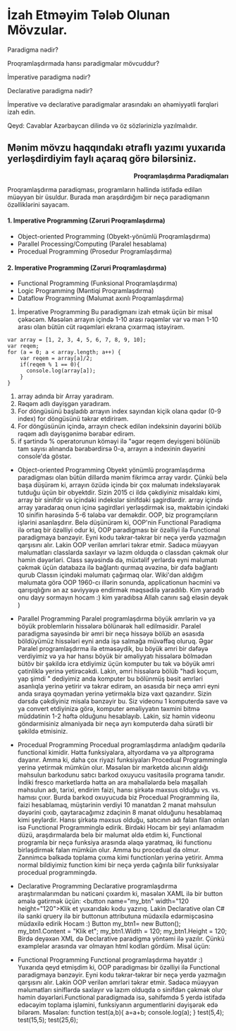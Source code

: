 # İzah Etməyim Tələb Olunan Mövzular.
Paradigma nədir?

Proqramlaşdırmada hansı paradigmalar mövcuddur?

İmperative paradigma nədir?

Declarative paradigma nədir?

İmperative və declarative paradigmalar arasındakı ən əhəmiyyətli fərqləri izah edin.

Qeyd: Cavablar Azərbaycan dilində və öz sözlərinizlə yazılmalıdır. 


## Mənim mövzu haqqındakı ətraflı yazımı yuxarıda yerləşdirdiyim faylı açaraq görə bilərsiniz.


&ensp;&ensp;&ensp;&ensp;&ensp;&ensp;&ensp;&ensp;&ensp;&ensp;&ensp;&ensp;&ensp;&ensp;&ensp;&ensp;&ensp;&ensp;&ensp;&ensp;&ensp;&ensp;&ensp;&ensp;&ensp;&ensp;&ensp;&ensp;&ensp;&ensp;&ensp;&ensp;&ensp;&ensp;&ensp;&ensp;&ensp;&ensp;&ensp;&ensp;&ensp;**Proqramlaşdırma Paradiqmaları**

Proqramlaşdırma paradiqması, programların həllində istifadə edilən müəyyən bir üsuldur. Burada mən araşdırdığım bir neçə paradiqmanın özəlliklərini sayacam.

<h4>1. Imperative Programming (Zəruri Proqramlaşdırma)</h4>
<ul>
<li>Object-oriented Programming (Obyekt-yönümlü Proqramlaşdırma)</li>
<li>Parallel Processing/Computing (Paralel hesablama)</li>
<li>Procedual Programming (Prosedur Programlaşdırma)</li>
</ul>

<h4>2. Imperative Programming (Zəruri Proqramlaşdırma)</h4>
<ul>
<li>Functional Programming (Funksional Proqramlaşdırma)</li>
<li>Logic Programming (Məntiqi Proqramlaşdırma)</li>
<li>Dataflow Programming (Məlumat axınlı Proqramlaşdırma)</li>
</ul>

1. İmperative Programming
Bu paradigmanı izah etmək üçün bir misal çəkəcəm. Məsələn arrayın içində 1-10 arası rəqəmlər var və mən 1-10 arası olan bütün cüt rəqəmləri ekrana çıxarmaq istəyirəm.

```
var array = [1, 2, 3, 4, 5, 6, 7, 8, 9, 10];
var reqem;
for (a = 0; a < array.length; a++) {
    var reqem = array[a]/2;
    if(reqem % 1 == 0){   
      console.log(array[a]);
    }
}

```

1. array adında bir Array yaradıram.
2. Rəqəm adlı dəyişgən yaradıram.
3. For döngüsünü başladıb arrayın index sayından kiçik olana qədər (0-9 index) for döngüsünü təkrar etdirirəm.
4. For döngüsünün içində, arrayın check edilən indeksinin dəyərini bölüb rəqəm adlı dəyişgənimə bərabər edirəm.
5. if şərtində % operatorunun köməyi ilə "əgər reqem deyişgeni bölünüb tam sayısı alınanda bərabərdirsə 0-a, arrayın a indexinin dəyərini console'da göstər.

* Object-oriented Programming 
Obyekt yönümlü programlaşdırma paradigması olan bütün dillərdə mənim fikrimcə array vardır. Çünkü belə başa düşürəm ki, arrayın özüdə içində bir çox məlumatı indeksləyərək tutduğu üçün bir obyektdir. Sizin 2015 ci ildə çəkdiyiniz misaldakı kimi, array bir sinifdir və içindəki indekslər sinifdəki şagirdlərdir. array içində array yaradaraq onun içinə şagirdləri yerləşdirmək isə, məktəbin içindəki 10 sinifin hərəsində 5-6 tələbə var deməkdir. OOP, biz programçıların işlərini asanlaşdırır. Belə düşünürəm ki, OOP'nin Functional Paradiqma ilə ortaq bir özəlliyi odur ki, OOP paradigması bir özəlliyi ilə Functional paradigmaya bənzəyir. Eyni kodu təkrar-təkrar bir neçə yerdə yazmağın qarşısını alır. Lakin OOP verilən əmrləri təkrar etmir. Sadəcə müəyyən məlumatları classlarda saxlayır və lazım olduqda o classdan çəkmək olur həmin dəyərləri. Class sayəsində də, müxtəlif yerlərdə eyni məlumatı çəkmək üçün databaza ilə bağlantı qurmaq əvəzinə, bir dəfə bağlantı qurub Classın içindəki məlumatı çağırmaq olar. Wiki'dən aldığım məlumata görə OOP 1960-cı illərin sonunda, applicationun həcmini və qarışıqlığını ən az səviyyəyə endirmək məqsədilə yaradılıb. Kim yaradıb onu dayy sormayın hocam :) kim yaradıbsa Allah canını sağ eləsin deyək )

* Parallel Programming
Paralel  programlaşdırma böyük əmrlərin  və ya böyük problemlərin hissələrə bölünərək həll edilməsidir. Paralel paradigma sayəsində bir əmri  bir neçə hissəyə bölüb  ən əsasıda böldüyümüz hissələri eyni anda işə salmağa müvəffəq oluruq. Əgər Paralel programlaşdırma ilə etməsəydik, bu böyük əmri bir dəfəyə verdiyimiz və ya hər hansı böyük bir əməliyyatı hissələrə bölmədən bütöv bir şəkildə icra etdiyimiz üçün komputer bu tək və böyük əmri çətinliklə yerinə yetirəcəkdi. Lakin, əmri hissələrə bölüb "hadi koçum, yap şimdi " dediyimiz anda komputer bu bölünmüş bəsit əmrləri asanlıqla yerinə yetirir və təkrar edirəm, ən əsasıda bir neçə əmri eyni anda sıraya qoymadan yerinə yetirməklə bizə vaxt qazandırır. Sizin dərsdə çəkdiyiniz misala bənzəyir bu. Siz videonu 1 komputerdə save və ya convert etdiyinizə görə, komputer əməliyyatın təxmini bitmə müddətinin 1-2 həftə olduğunu hesablayıb. Lakin, siz həmin videonu göndərmisiniz almaniyada bir neçə ayrı komputerdə daha sürətli bir şəkildə etmisiniz.

* Procedual Programming
Procedual programlaşdırma anladığım qədərilə functional kimidir. Hətta funksiyalara, altyordama və ya altprograma dayanır. Amma ki, daha çox riyazi funksiyaları Procedual Programminglə yerinə yetirmək mümkün olur. Məsələn bir marketdə alıcının aldığı məhsulun barkodunu satıcı barkod oxuyucu vasitəsilə programa tanıdır. İndiki fresco marketlərdə hətta ən ara məhəllələrdə belə maşallah məhsulun adı, tarixi, endirim faizi, hansı şirkətə məxsus olduğu vs. vs. hamısı çıxır. Burda barkod oxuyucuda biz Procedual Programming ilə, faizi hesablamaq, müştərinin verdiyi 10 manatdan 2 manat məhsulun dəyərini çıxıb, qaytaracağımız zdaçinin 8 manat olduğunu hesablamaq kimi şeylərdir. Hansı şirkətə məxsus olduğu, satıcının adı falan filan onları isə Functional Programminglə edirik. Birdəki Hocam bir şeyi anlamadım düzü, araşdırmalarda belə bir məlumat əldə etdim ki, Functional programla bir neçə funksiya arasında əlaqə yaratmaq, iki functionu birləşdirmək falan mümkün olur. Amma bu procedual da olmur. Zənnimcə bəlkədə toplama çıxma kimi functionları yerinə yetirir. Amma normal bildiyimiz function kimi bir neçə yerdə çağırıla bilir funksiyalar procedual programmingdə.

* Declarative Programming 
Declarative programlaşdırma araştırmalarımdan bu nəticəni çıxardım ki, məsələn XAML ilə bir button əmələ gətirmək üçün:
	<button name="my_btn" width="120 height="120">Klik et</button>
yuxarıdakı kodu yazırıq. Lakin Declarative olan C# ilə sanki qruery ilə bir buttonun attributuna müdaxilə edərmişcəsinə müdaxilə edirik Hocam :)
Button my_btn1= new Button(); 
my_btn1.Content = "Klik et"; 
my_btn1.Width = 120; 
my_btn1.Height = 120;
Birdə deyəxən XML də Declarative paradigma yöntəmi ilə yazılır. Çünkü examplelər arasında var olmayan html kodları gördüm. Misal üçün:
	<mekteb>
		<sinif></sinif>
		<sinif></sinif>
	</mekteb>

* Functional Programming
Functional programlaşdırma həyatdır :) Yuxarıda qeyd etmişdim ki, OOP paradigması bir özəlliyi ilə Functional paradigmaya bənzəyir. Eyni kodu təkrar-təkrar bir neçə yerdə yazmağın qarşısını alır. Lakin OOP verilən əmrləri təkrar etmir. Sadəcə müəyyən məlumatları siniflərdə saxlayır və lazım olduqda o sinifdən çəkmək olur həmin dəyərləri.Functional paradigmada isə, səhifəmdə 5 yerdə istifadə edəcəyim toplama işləmini, funksiyanın argumentlərini dəyişərək edə bilərəm. Məsələn:
function test(a,b){
  a=a+b;
  console.log(a);
}
test(5,4);
test(15,5);
test(25,6);
